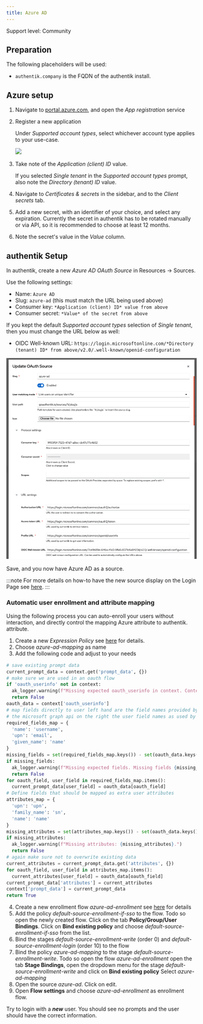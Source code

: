 ```yaml
---
title: Azure AD
---
```


<span class="badge badge--secondary">Support level: Community</span>

## Preparation

The following placeholders will be used:

-   `authentik.company` is the FQDN of the authentik install.

## Azure setup

1. Navigate to [portal.azure.com](https://portal.azure.com), and open the _App registration_ service
2. Register a new application

    Under _Supported account types_, select whichever account type applies to your use-case.

    ![](./aad_01.png)

3. Take note of the _Application (client) ID_ value.

    If you selected _Single tenant_ in the _Supported account types_ prompt, also note the _Directory (tenant) ID_ value.

4. Navigate to _Certificates & secrets_ in the sidebar, and to the _Client secrets_ tab.
5. Add a new secret, with an identifier of your choice, and select any expiration. Currently the secret in authentik has to be rotated manually or via API, so it is recommended to choose at least 12 months.
6. Note the secret's value in the _Value_ column.

## authentik Setup

In authentik, create a new _Azure AD OAuth Source_ in Resources -> Sources.

Use the following settings:

-   Name: `Azure AD`
-   Slug: `azure-ad` (this must match the URL being used above)
-   Consumer key: `*Application (client) ID* value from above`
-   Consumer secret: `*Value* of the secret from above`

If you kept the default _Supported account types_ selection of _Single tenant_, then you must change the URL below as well:

-   OIDC Well-known URL: `https://login.microsoftonline.com/*Directory (tenant) ID* from above/v2.0/.well-known/openid-configuration`

![](./authentik_01.png)

Save, and you now have Azure AD as a source.

:::note
For more details on how-to have the new source display on the Login Page see [here](../general#add-sources-to-default-login-page).
:::

### Automatic user enrollment and attribute mapping

Using the following process you can auto-enroll your users without interaction, and directly control the mapping Azure attribute to authentik.
attribute.

1. Create a new _Expression Policy_ see [here](../../../docs/policies/) for details.
2. Choose _azure-ad-mapping_ as name
3. Add the following code and adjust to your needs

```python
# save existing prompt data
current_prompt_data = context.get('prompt_data', {})
# make sure we are used in an oauth flow
if 'oauth_userinfo' not in context:
  ak_logger.warning(f"Missing expected oauth_userinfo in context. Context{context}")
  return False
oauth_data = context['oauth_userinfo']
# map fields directly to user left hand are the field names provided by
# the microsoft graph api on the right the user field names as used by authentik
required_fields_map = {
  'name': 'username',
  'upn': 'email',
  'given_name': 'name'
}
missing_fields = set(required_fields_map.keys()) - set(oauth_data.keys())
if missing_fields:
  ak_logger.warning(f"Missing expected fields. Missing fields {missing_fields}.")
  return False
for oauth_field, user_field in required_fields_map.items():
  current_prompt_data[user_field] = oauth_data[oauth_field]
# Define fields that should be mapped as extra user attributes
attributes_map = {
  'upn': 'upn',
  'family_name': 'sn',
  'name': 'name'
}
missing_attributes = set(attributes_map.keys()) - set(oauth_data.keys())
if missing_attributes:
  ak_logger.warning(f"Missing attributes: {missing_attributes}.")
  return False
# again make sure not to overwrite existing data
current_attributes = current_prompt_data.get('attributes', {})
for oauth_field, user_field in attributes_map.items():
  current_attributes[user_field] = oauth_data[oauth_field]
current_prompt_data['attributes'] = current_attributes
context['prompt_data'] = current_prompt_data
return True
```

4. Create a new enrollment flow _azure-ad-enrollment_ see [here](../../../docs/flow/) for details
5. Add the policy _default-source-enrollment-if-sso_ to the flow. Todo so open the newly created flow.
   Click on the tab **Policy/Group/User Bindings**. Click on **Bind existing policy** and choose _default-source-enrollment-if-sso_
   from the list.
6. Bind the stages _default-source-enrollment-write_ (order 0) and _default-source-enrollment-login_ (order 10) to the flow
7. Bind the policy _azure-ad-mapping_ to the stage _default-source-enrollment-write_. Todo so open the flow _azure-ad-enrollment_
   open the tab **Stage Bindings**, open the dropdown menu for the stage _default-source-enrollment-write_ and click on **Bind existing policy**
   Select _azure-ad-mapping_
8. Open the source _azure-ad_. Click on edit.
9. Open **Flow settings** and choose _azure-ad-enrollment_ as enrollment flow.

Try to login with a **_new_** user. You should see no prompts and the user should have the correct information.
